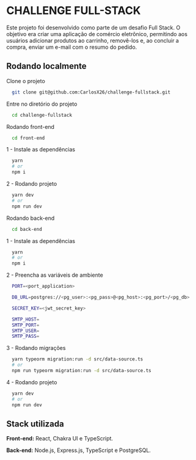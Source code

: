 # CHALLENGE FULL-STACK

Este projeto foi desenvolvido como parte de um desafio Full Stack. O objetivo era criar uma aplicação de comércio eletrônico, permitindo aos usuários adicionar produtos ao carrinho, removê-los e, ao concluir a compra, enviar um e-mail com o resumo do pedido.

## Rodando localmente

Clone o projeto

```bash
  git clone git@github.com:CarlosX26/challenge-fullstack.git
```

Entre no diretório do projeto

```bash
  cd challenge-fullstack
```

Rodando front-end

```bash
  cd front-end
```

1 - Instale as dependências

```bash
  yarn
  # or
  npm i
```

2 - Rodando projeto

```bash
  yarn dev
  # or
  npm run dev
```

Rodando back-end

```bash
  cd back-end
```

1 - Instale as dependências

```bash
  yarn
  # or
  npm i
```

2 - Preencha as variáveis de ambiente

```bash
  PORT=<port_application>

  DB_URL=postgres://<pg_user>:<pg_pass>@<pg_host>:<pg_port>/<pg_db>

  SECRET_KEY=<jwt_secret_key>

  SMTP_HOST=
  SMTP_PORT=
  SMTP_USER=
  SMTP_PASS=
```

3 - Rodando migrações

```bash
  yarn typeorm migration:run -d src/data-source.ts
  # or
  npm run typeorm migration:run -d src/data-source.ts
```

4 - Rodando projeto

```bash
  yarn dev
  # or
  npm run dev
```

## Stack utilizada

**Front-end:** React, Chakra UI e TypeScript.

**Back-end:** Node.js, Express.js, TypeScript e PostgreSQL.
